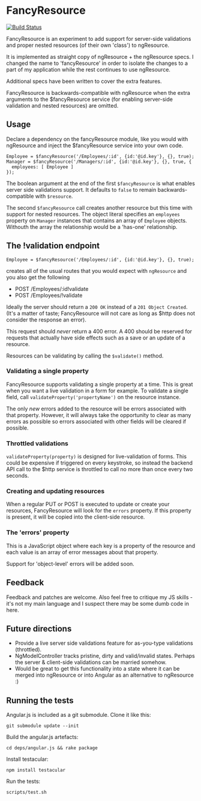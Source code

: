 # FancyResource

[![Build Status](https://travis-ci.org/PinionTech/fancy-resource.png "Build Status")](https://travis-ci.org/PinionTech/fancy-resource)

FancyResource is an experiment to add support for server-side validations and
proper nested resources (of their own 'class') to ngResource.

It is implemented as straight copy of ngResource + the ngResource specs.
I changed the name to 'fancyResource' in order to isolate the changes to a part
of my application while the rest continues to use ngResource.

Additional specs have been written to cover the extra features.

FancyResource is backwards-compatible with ngResource when the extra arguments
to the $fancyResource service (for enabling server-side validation and nested
resources) are omitted.

## Usage

Declare a dependency on the fancyResource module, like you would with
ngResource and inject the $fancyResource service into your own code.

    Employee = $fancyResource('/Employees/:id', {id:'@id.key'}, {}, true);
    Manager = $fancyResource('/Managers/:id', {id:'@id.key'}, {}, true, {
      employees: [ Employee ]
    });

The boolean argument at the end of the first `$fancyResource` is what enables
server side validations support. It defaults to `false` to remain
backwards-compatible with `$resource`.

The second `$fancyResource` call creates another resource but this time with
support for nested resources. The object literal specifies an `employees`
property on `Manager` instances that contains an array of `Employee` objects.
Withouth the array the relationship would be a 'has-one' relationship.

## The !validation endpoint

    Employee = $fancyResource('/Employees/:id', {id:'@id.key'}, {}, true);

creates all of the usual routes that you would expect with `ngResource` and you
also get the following

 - POST /Employees/:id!validate
 - POST /Employees/!validate

Ideally the server should return a `200 OK` instead of a `201 Object Created`.
(It's a matter of taste; FancyResource will not care as long as $http does not
consider the response an error).

This request should *never* return a 400 error. A 400 should be reserved for
requests that actually have side effects such as a save or an update of
a resource.

Resources can be validating by calling the `$validate()` method.

### Validating a single property

FancyResource supports validating a single property at a time. This is great
when you want a live validation in a form for example. To validate a single
field, call `validateProperty('propertyName')` on the resource instance.

The only *new* errors added to the resource will be errors associated with that
property. However, it will always take the opportunity to clear as many errors
as possible so errors associated with other fields will be cleared if possible.

### Throttled validations

`validateProperty(property)` is designed for live-validation of forms.  This
could be expensive if triggered on every keystroke, so instead the backend API
call to the $http service is throttled to call no more than once every two
seconds.

### Creating and updating resources

When a regular PUT or POST is executed to update or create your resources,
FancyResource will look for the `errors` property. If this property is present,
it will be copied into the client-side resource.

### The 'errors' property

This is a JavaScript object where each key is a property of the resource and
each value is an array of error messages about that property.

Support for 'object-level' errors will be added soon.

## Feedback

Feedback and patches are welcome. Also feel free to critique my JS skills - it's
not my main language and I suspect there may be some dumb code in here.

## Future directions

- Provide a live server side validations feature for as-you-type validations
  (throttled).
- NgModelController tracks pristine, dirty and valid/invalid states. Perhaps
  the server & client-side validations can be married somehow.
- Would be great to get this functionality into a state where it can be merged
  into ngResource or into Angular as an alternative to ngResource :)

## Running the tests

Angular.js is included as a git submodule. Clone it like this:

    git submodule update --init

Build the angular.js artefacts:

    cd deps/angular.js && rake package

Install testacular:

    npm install testacular

Run the tests:

    scripts/test.sh

